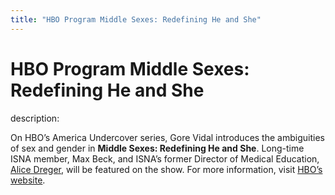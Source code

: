 ```yaml
---
title: "HBO Program Middle Sexes: Redefining He and She"
---
```


# HBO Program Middle Sexes: Redefining He and She

  
description:  
  


On HBO’s America Undercover series, Gore Vidal introduces the ambiguities of sex and gender in **Middle Sexes: Redefining He and She**. Long-time ISNA member, Max Beck, and ISNA&#8217;s former Director of Medical Education, [Alice Dreger][1], will be featured on the show. For more information, visit [HBO&#8217;s website][2].

 [1]: /about/dreger
 [2]: http://www.hbo.com/docs/programs/middlesexes/?ntrack_para1=insidehbo5_text